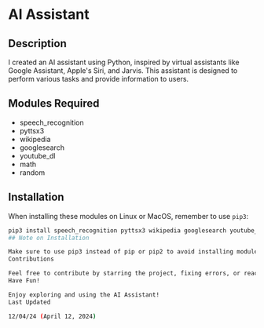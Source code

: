 # AI Assistant

## Description
I created an AI assistant using Python, inspired by virtual assistants like Google Assistant, Apple's Siri, and Jarvis. This assistant is designed to perform various tasks and provide information to users.

## Modules Required
- speech_recognition
- pyttsx3
- wikipedia
- googlesearch
- youtube_dl
- math
- random

## Installation
When installing these modules on Linux or MacOS, remember to use `pip3`:
```bash
pip3 install speech_recognition pyttsx3 wikipedia googlesearch youtube_dl math random
## Note on Installation

Make sure to use pip3 instead of pip or pip2 to avoid installing modules in Python 2 instead of Python 3.
Contributions

Feel free to contribute by starring the project, fixing errors, or reaching out with suggestions. Let your creativity flow, but keep it within reason!
Have Fun!

Enjoy exploring and using the AI Assistant!
Last Updated

12/04/24 (April 12, 2024)
